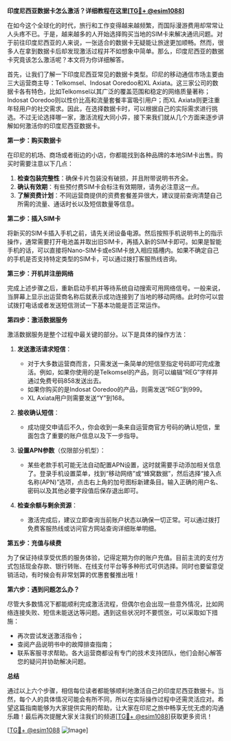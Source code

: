**印度尼西亚数据卡怎么激活？详细教程在这里[[TG💪+ @esim1088](https://t.me/s/esim1088)]**

在如今这个全球化的时代，旅行和工作变得越来越频繁，而国际漫游费用却常常让人头疼不已。于是，越来越多的人开始选择购买当地的SIM卡来解决通讯问题。对于前往印度尼西亚的人来说，一张适合的数据卡无疑能让旅途更加顺畅。然而，很多人在拿到数据卡后却发现激活过程并不如想象中简单。那么，印度尼西亚的数据卡究竟该怎么激活呢？本文将为你详细解答。

首先，让我们了解一下印度尼西亚常见的数据卡类型。印尼的移动通信市场主要由三大运营商主导：Telkomsel、Indosat Ooredoo和XL Axiata。这三家公司的数据卡各有特色，比如Telkomsel以其广泛的覆盖范围和稳定的网络质量著称；Indosat Ooredoo则以性价比高和流量套餐丰富吸引用户；而XL Axiata则更注重年轻用户的社交需求。因此，在选择数据卡时，可以根据自己的实际需求进行挑选。不过无论选择哪一家，激活流程大同小异，接下来我们就从几个方面来逐步讲解如何激活你的印度尼西亚数据卡。

**第一步：购买数据卡**

在印尼的机场、商场或者街边的小店，你都能找到各种品牌的本地SIM卡出售。购买时需要注意以下几点：

1. **检查包装完整性**：确保卡片包装没有破损，并且附带说明书齐全。
2. **确认有效期**：有些预付费SIM卡会标注有效期限，请务必注意这一点。
3. **了解资费计划**：不同运营商提供的资费套餐差异很大，建议提前查询清楚自己所需的流量、通话时长以及短信数量等信息。

**第二步：插入SIM卡**

将新买的SIM卡插入手机之前，请先关闭设备电源。然后按照手机说明书上的指示操作，通常需要打开电池盖并取出旧SIM卡，再插入新的SIM卡即可。如果是智能手机的话，可以直接将Nano-SIM卡或eSIM卡放入相应插槽内。如果不确定自己的手机是否支持特定类型的SIM卡，可以通过拨打客服热线咨询。

**第三步：开机并注册网络**

完成上述步骤之后，重新启动手机并等待系统自动搜索可用网络信号。一般来说，当屏幕上显示出运营商名称后就表示成功连接到了当地的移动网络。此时你可以尝试拨打电话或者发送短信测试一下基本功能是否正常运作。

**第四步：激活数据服务**

激活数据服务是整个过程中最关键的部分。以下是具体的操作方法：

1. **发送激活请求短信**：
   - 对于大多数运营商而言，只需发送一条简单的短信至指定号码即可完成激活。例如，如果你使用的是Telkomsel的产品，则可以编辑“REG”字样并通过免费号码858发送出去。
   - 如果你购买的是Indosat Ooredoo的产品，则需发送“REG”到999。
   - XL Axiata用户则需要发送“Y”到168。

2. **接收确认短信**：
   - 成功提交申请后不久，你会收到一条来自运营商官方号码的确认短信，里面包含了重要的账户信息以及下一步指导。

3. **设置APN参数**（仅限部分机型）：
   - 某些老款手机可能无法自动配置APN设置，这时就需要手动添加相关信息了。登录手机设置菜单，找到“移动网络”或“蜂窝数据”，然后选择“接入点名称(APN)”选项，点击右上角的加号图标新建条目。输入正确的用户名、密码以及其他必要字段值后保存退出即可。

4. **检查余额与剩余资源**：
   - 激活完成后，建议立即查询当前账户状态以确保一切正常。可以通过拨打免费客服热线或访问官方网站查询详细账单明细。

**第五步：充值与续费**

为了保证持续享受优质的服务体验，记得定期为你的账户充值。目前主流的支付方式包括现金存款、银行转账、在线支付平台等多种形式可供选择。同时也要留意促销活动，有时候会有非常划算的优惠套餐推出哦！

**第六步：遇到问题怎么办？**

尽管大多数情况下都能顺利完成激活流程，但偶尔也会出现一些意外情况，比如网络连接失败、短信未能送达等问题。遇到这些状况时不要慌张，可以采取如下措施：

- 再次尝试发送激活指令；
- 查阅产品说明书中的故障排查指南；
- 联系客服寻求帮助。各大运营商都设有专门的技术支持团队，他们会耐心解答您的疑问并协助解决问题。

**总结**

通过以上六个步骤，相信每位读者都能够顺利地激活自己的印度尼西亚数据卡。当然，每个人的具体情况可能会有所不同，所以在实际操作过程中还需灵活应对。希望这篇指南能够为大家提供实用的帮助，让大家在印尼之旅中畅享无忧无虑的沟通乐趣！最后再次提醒大家关注我们的频道[[TG💪+ @esim1088](https://t.me/s/esim1088)]获取更多资讯！

[[TG💪+ @esim1088](https://t.me/s/esim1088) ![Image](https://i.postimg.cc/4NQfJmqS/Snipaste-2025-05-13-00-14-12.png)]